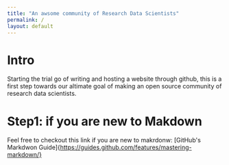 ```yaml
---
title: "An awsome community of Research Data Scientists"
permalink: /
layout: default
---
```


# Intro

Starting the trial go of writing and hosting a website through github, this is a first  step towards our altimate goal of making an open source community of research data scientists.

# Step1: if you are new to Makdown 

Feel free to checkout this link if you are new to makrdonw: 
[GitHub's Markdwon Guide]{https://guides.github.com/features/mastering-markdown/}